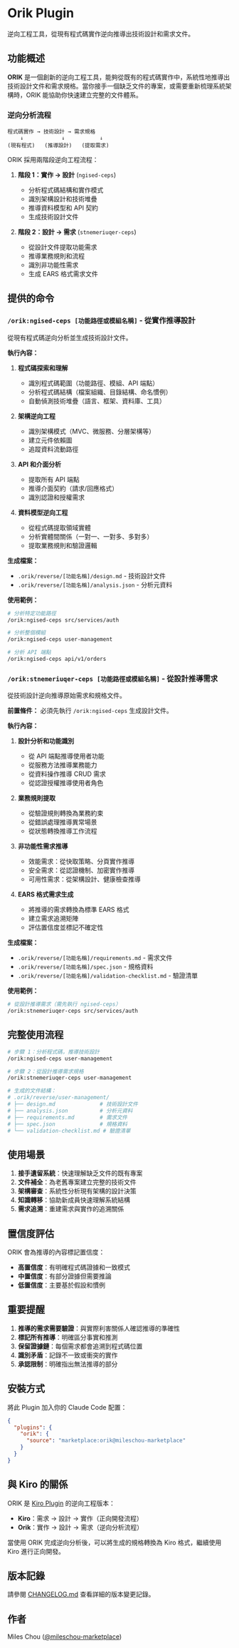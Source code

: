 # Orik Plugin

逆向工程工具，從現有程式碼實作逆向推導出技術設計和需求文件。

## 功能概述

**ORIK** 是一個創新的逆向工程工具，能夠從既有的程式碼實作中，系統性地推導出技術設計文件和需求規格。當你接手一個缺乏文件的專案，或需要重新梳理系統架構時，ORIK 能協助你快速建立完整的文件體系。

### 逆向分析流程

```
程式碼實作 → 技術設計 → 需求規格
    ↓            ↓           ↓
(現有程式)   (推導設計)   (提取需求)
```

ORIK 採用兩階段逆向工程流程：

1. **階段 1：實作 → 設計** (`ngised-ceps`)
   - 分析程式碼結構和實作模式
   - 識別架構設計和技術堆疊
   - 推導資料模型和 API 契約
   - 生成技術設計文件

2. **階段 2：設計 → 需求** (`stnemeriuqer-ceps`)
   - 從設計文件提取功能需求
   - 推導業務規則和流程
   - 識別非功能性需求
   - 生成 EARS 格式需求文件

## 提供的命令

### `/orik:ngised-ceps [功能路徑或模組名稱]` - 從實作推導設計

從現有程式碼逆向分析並生成技術設計文件。

**執行內容：**

1. **程式碼探索和理解**
   - 識別程式碼範圍（功能路徑、模組、API 端點）
   - 分析程式碼結構（檔案組織、目錄結構、命名慣例）
   - 自動偵測技術堆疊（語言、框架、資料庫、工具）

2. **架構逆向工程**
   - 識別架構模式（MVC、微服務、分層架構等）
   - 建立元件依賴圖
   - 追蹤資料流動路徑

3. **API 和介面分析**
   - 提取所有 API 端點
   - 推導介面契約（請求/回應格式）
   - 識別認證和授權需求

4. **資料模型逆向工程**
   - 從程式碼提取領域實體
   - 分析實體間關係（一對一、一對多、多對多）
   - 提取業務規則和驗證邏輯

**生成檔案：**
- `.orik/reverse/[功能名稱]/design.md` - 技術設計文件
- `.orik/reverse/[功能名稱]/analysis.json` - 分析元資料

**使用範例：**
```bash
# 分析特定功能路徑
/orik:ngised-ceps src/services/auth

# 分析整個模組
/orik:ngised-ceps user-management

# 分析 API 端點
/orik:ngised-ceps api/v1/orders
```

### `/orik:stnemeriuqer-ceps [功能路徑或模組名稱]` - 從設計推導需求

從技術設計逆向推導原始需求和規格文件。

**前置條件：**
必須先執行 `/orik:ngised-ceps` 生成設計文件。

**執行內容：**

1. **設計分析和功能識別**
   - 從 API 端點推導使用者功能
   - 從服務方法推導業務能力
   - 從資料操作推導 CRUD 需求
   - 從認證授權推導使用者角色

2. **業務規則提取**
   - 從驗證規則轉換為業務約束
   - 從錯誤處理推導異常場景
   - 從狀態轉換推導工作流程

3. **非功能性需求推導**
   - 效能需求：從快取策略、分頁實作推導
   - 安全需求：從認證機制、加密實作推導
   - 可用性需求：從架構設計、健康檢查推導

4. **EARS 格式需求生成**
   - 將推導的需求轉換為標準 EARS 格式
   - 建立需求追溯矩陣
   - 評估置信度並標記不確定性

**生成檔案：**
- `.orik/reverse/[功能名稱]/requirements.md` - 需求文件
- `.orik/reverse/[功能名稱]/spec.json` - 規格資料
- `.orik/reverse/[功能名稱]/validation-checklist.md` - 驗證清單

**使用範例：**
```bash
# 從設計推導需求（需先執行 ngised-ceps）
/orik:stnemeriuqer-ceps src/services/auth
```

## 完整使用流程

```bash
# 步驟 1：分析程式碼，推導技術設計
/orik:ngised-ceps user-management

# 步驟 2：從設計推導需求規格
/orik:stnemeriuqer-ceps user-management

# 生成的文件結構：
# .orik/reverse/user-management/
# ├── design.md              # 技術設計文件
# ├── analysis.json          # 分析元資料
# ├── requirements.md        # 需求文件
# ├── spec.json              # 規格資料
# └── validation-checklist.md # 驗證清單
```

## 使用場景

1. **接手遺留系統**：快速理解缺乏文件的既有專案
2. **文件補全**：為老舊專案建立完整的技術文件
3. **架構審查**：系統性分析現有架構的設計決策
4. **知識轉移**：協助新成員快速理解系統結構
5. **需求追溯**：重建需求與實作的追溯關係

## 置信度評估

ORIK 會為推導的內容標記置信度：

- **高置信度**：有明確程式碼證據和一致模式
- **中置信度**：有部分證據但需要推論
- **低置信度**：主要基於假設和慣例

## 重要提醒

1. **推導的需求需要驗證**：與實際利害關係人確認推導的準確性
2. **標記所有推導**：明確區分事實和推測
3. **保留證據鏈**：每個需求都會追溯到程式碼位置
4. **識別矛盾**：記錄不一致或衝突的實作
5. **承認限制**：明確指出無法推導的部分

## 安裝方式

將此 Plugin 加入你的 Claude Code 配置：

```json
{
  "plugins": {
    "orik": {
      "source": "marketplace:orik@mileschou-marketplace"
    }
  }
}
```

## 與 Kiro 的關係

ORIK 是 [Kiro Plugin](../kiro) 的逆向工程版本：

- **Kiro**：需求 → 設計 → 實作（正向開發流程）
- **Orik**：實作 → 設計 → 需求（逆向分析流程）

當使用 ORIK 完成逆向分析後，可以將生成的規格轉換為 Kiro 格式，繼續使用 Kiro 進行正向開發。

## 版本記錄

請參閱 [CHANGELOG.md](./CHANGELOG.md) 查看詳細的版本變更記錄。

## 作者

Miles Chou ([@mileschou-marketplace](https://github.com/MilesChou))
